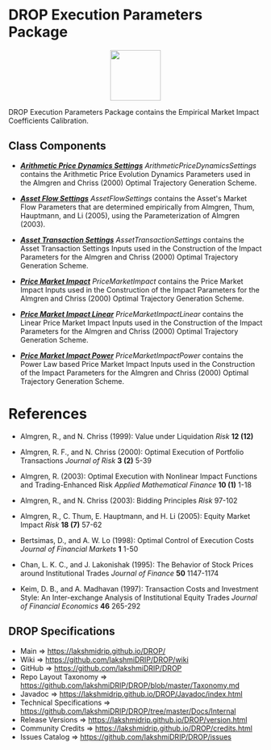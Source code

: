 # DROP Execution Parameters Package

<p align="center"><img src="https://github.com/lakshmiDRIP/DROP/blob/master/DRIP_Logo.gif?raw=true" width="100"></p>

DROP Execution Parameters Package contains the Empirical Market Impact Coefficients Calibration.


## Class Components

 * [***Arithmetic Price Dynamics Settings***](https://github.com/lakshmiDRIP/DROP/tree/master/src/main/java/org/drip/execution/parameters/ArithmeticPriceDynamicsSettings.java)
 <i>ArithmeticPriceDynamicsSettings</i> contains the Arithmetic Price Evolution Dynamics Parameters used in
 the Almgren and Chriss (2000) Optimal Trajectory Generation Scheme.

 * [***Asset Flow Settings***](https://github.com/lakshmiDRIP/DROP/tree/master/src/main/java/org/drip/execution/parameters/AssetFlowSettings.java)
 <i>AssetFlowSettings</i> contains the Asset's Market Flow Parameters that are determined empirically from
 Almgren, Thum, Hauptmann, and Li (2005), using the Parameterization of Almgren (2003).

 * [***Asset Transaction Settings***](https://github.com/lakshmiDRIP/DROP/tree/master/src/main/java/org/drip/execution/parameters/AssetTransactionSettings.java)
 <i>AssetTransactionSettings</i> contains the Asset Transaction Settings Inputs used in the Construction of
 the Impact Parameters for the Almgren and Chriss (2000) Optimal Trajectory Generation Scheme.

 * [***Price Market Impact***](https://github.com/lakshmiDRIP/DROP/tree/master/src/main/java/org/drip/execution/parameters/PriceMarketImpact.java)
 <i>PriceMarketImpact</i> contains the Price Market Impact Inputs used in the Construction of the Impact
 Parameters for the Almgren and Chriss (2000) Optimal Trajectory Generation Scheme.

 * [***Price Market Impact Linear***](https://github.com/lakshmiDRIP/DROP/tree/master/src/main/java/org/drip/execution/parameters/PriceMarketImpactLinear.java)
 <i>PriceMarketImpactLinear</i> contains the Linear Price Market Impact Inputs used in the Construction of
 the Impact Parameters for the Almgren and Chriss (2000) Optimal Trajectory Generation Scheme.

 * [***Price Market Impact Power***](https://github.com/lakshmiDRIP/DROP/tree/master/src/main/java/org/drip/execution/parameters/PriceMarketImpactPower.java)
 <i>PriceMarketImpactPower</i> contains the Power Law based Price Market Impact Inputs used in the
 Construction of the Impact Parameters for the Almgren and Chriss (2000) Optimal Trajectory Generation
 Scheme.


# References

 * Almgren, R., and N. Chriss (1999): Value under Liquidation <i>Risk</i> <b>12 (12)</b>

 * Almgren, R. F., and N. Chriss (2000): Optimal Execution of Portfolio Transactions <i>Journal of Risk</i>
 	<b>3 (2)</b> 5-39

 * Almgren, R. (2003): Optimal Execution with Nonlinear Impact Functions and Trading-Enhanced Risk <i>Applied
 	Mathematical Finance</i> <b>10 (1)</b> 1-18

 * Almgren, R., and N. Chriss (2003): Bidding Principles <i>Risk</i> 97-102

 * Almgren, R., C. Thum, E. Hauptmann, and H. Li (2005): Equity Market Impact <i>Risk</i> <b>18 (7)</b> 57-62

 * Bertsimas, D., and A. W. Lo (1998): Optimal Control of Execution Costs <i>Journal of Financial Markets</i>
 	<b>1</b> 1-50

 * Chan, L. K. C., and J. Lakonishak (1995): The Behavior of Stock Prices around Institutional Trades
 	<i>Journal of Finance</i> <b>50</b> 1147-1174

 * Keim, D. B., and A. Madhavan (1997): Transaction Costs and Investment Style: An Inter-exchange Analysis of
 	Institutional Equity Trades <i>Journal of Financial Economics</i> <b>46</b> 265-292


## DROP Specifications

 * Main                     => https://lakshmidrip.github.io/DROP/
 * Wiki                     => https://github.com/lakshmiDRIP/DROP/wiki
 * GitHub                   => https://github.com/lakshmiDRIP/DROP
 * Repo Layout Taxonomy     => https://github.com/lakshmiDRIP/DROP/blob/master/Taxonomy.md
 * Javadoc                  => https://lakshmidrip.github.io/DROP/Javadoc/index.html
 * Technical Specifications => https://github.com/lakshmiDRIP/DROP/tree/master/Docs/Internal
 * Release Versions         => https://lakshmidrip.github.io/DROP/version.html
 * Community Credits        => https://lakshmidrip.github.io/DROP/credits.html
 * Issues Catalog           => https://github.com/lakshmiDRIP/DROP/issues
